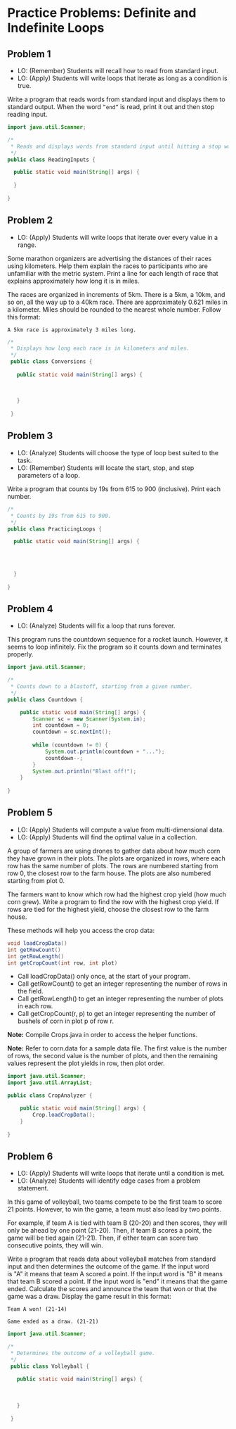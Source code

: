 # Practice Problems: Definite and Indefinite Loops

## Problem 1

* LO: (Remember) Students will recall how to read from standard input.
* LO: (Apply) Students will write loops that iterate as long as a condition is true.

Write a program that reads words from standard input and displays them to standard output. When the word `”end”` is read, print it out and then stop reading input.

```java
import java.util.Scanner;

/*
 * Reads and displays words from standard input until hitting a stop word.
 */
public class ReadingInputs {

  public static void main(String[] args) {
    
  }
  
}
```

## Problem 2

* LO: (Apply) Students will write loops that iterate over every value in a range. 

Some marathon organizers are advertising the distances of their races using kilometers. Help them explain the races to participants who are unfamiliar with the metric system. Print a line for each length of race that explains approximately how long it is in miles.

The races are organized in increments of 5km. There is a 5km, a 10km, and so on, all the way up to a 40km race. There are approximately 0.621 miles in a kilometer. Miles should be rounded to the nearest whole number. Follow this format:

```
A 5km race is approximately 3 miles long.
```

```java
/*
 * Displays how long each race is in kilometers and miles.
 */
 public class Conversions {
 
   public static void main(String[] args) {
     
     
     
   }
   
 }
```

## Problem 3

* LO: (Analyze) Students will choose the type of loop best suited to the task.
* LO: (Remember) Students will locate the start, stop, and step parameters of a loop.

Write a program that counts by 19s from 615 to 900 (inclusive). Print each number.

```java
/*
 * Counts by 19s from 615 to 900.
 */
public class PracticingLoops {

  public static void main(String[] args) {
    
    
    

  }
  
}
```

## Problem 4

* LO: (Analyze) Students will fix a loop that runs forever.

This program runs the countdown sequence for a rocket launch. However, it seems to loop infinitely. Fix the program so it counts down and terminates properly.

```java
import java.util.Scanner;

/*
 * Counts down to a blastoff, starting from a given number.
 */
public class Countdown {

	public static void main(String[] args) {
		Scanner sc = new Scanner(System.in);
		int countdown = 0;
		countdown = sc.nextInt();
		
		while (countdown != 0) {
			System.out.println(countdown + "...");
			countdown--;
		}
		System.out.println("Blast off!");
	}
	
}
```

## Problem 5

* LO: (Apply) Students will compute a value from multi-dimensional data.
* LO: (Apply) Students will find the optimal value in a collection.


A group of farmers are using drones to gather data about how much corn they have grown in their plots. The plots are organized in rows, where each row has the same number of plots. The rows are numbered starting from row 0, the closest row to the farm house. The plots are also numbered starting from plot 0.

The farmers want to know which row had the highest crop yield (how much corn grew). Write a program to find the row with the highest crop yield. If rows are tied for the highest yield, choose the closest row to the farm house.

These methods will help you access the crop data:

```java
void loadCropData()
int getRowCount()
int getRowLength()
int getCropCount(int row, int plot)
```

- Call loadCropData() only once, at the start of your program.
- Call getRowCount() to get an integer representing the number of rows in the field.
- Call getRowLength() to get an integer representing the number of plots in each row.
- Call getCropCount(r, p) to get an integer representing the number of bushels of corn in plot p of row r.

**Note:** Compile Crops.java in order to access the helper functions.

**Note:** Refer to corn.data for a sample data file. The first value is the number of rows, the second value is the number of plots, and then the remaining values represent the plot yields in row, then plot order.

```java
import java.util.Scanner;
import java.util.ArrayList;

public class CropAnalyzer {

	public static void main(String[] args) {
		Crop.loadCropData();
	}
	
}
```

## Problem 6

* LO: (Apply) Students will write loops that iterate until a condition is met.
* LO: (Analyze) Students will identify edge cases from a problem statement.

In this game of volleyball, two teams compete to be the first team to score 21 points. However, to win the game, a team must also lead by two points.

For example, if team A is tied with team B (20-20) and then scores, they will only be ahead by one point (21-20). Then, if team B scores a point, the game will be tied again (21-21). Then, if either team can score two consecutive points, they will win.

Write a program that reads data about volleyball matches from standard input and then determines the outcome of the game. If the input word is "A" it means that team A scored a point. If the input word is "B" it means that team B scored a point. If the input word is "end" it means that the game ended. Calculate the scores and announce the team that won or that the game was a draw. Display the game result in this format:

``` 
Team A won! (21-14) 
```

```
Game ended as a draw. (21-21)
```

```java
import java.util.Scanner;

/*
 * Determines the outcome of a volleyball game.
 */
 public class Volleyball {
 
   public static void main(String[] args) {
     
     
     
   }
   
 }
```
